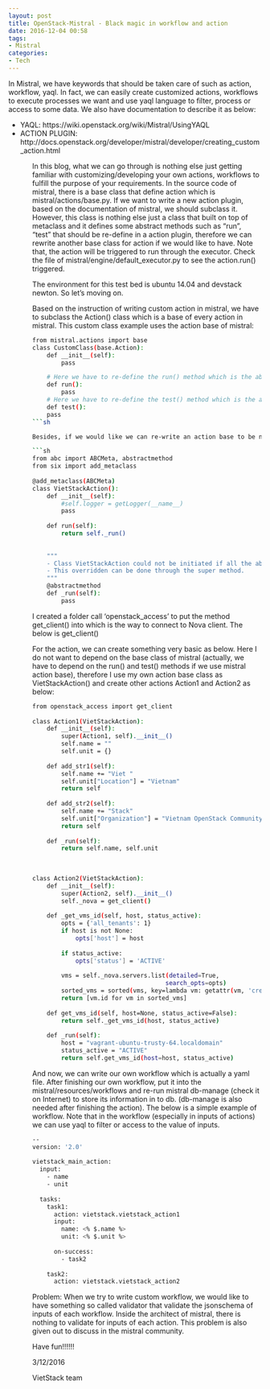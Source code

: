 ```yaml
---
layout: post
title: OpenStack-Mistral - Black magic in workflow and action
date: 2016-12-04 00:58
tags:
- Mistral
categories:
- Tech
---
```

In Mistral, we have keywords that should be taken care of such as action, workflow, yaql. In fact, we can easily create customized actions, workflows to execute processes we want and use yaql language to filter, process or access to some data. We also have documentation to describe it as below:

<ul>
    <li> YAQL: https://wiki.openstack.org/wiki/Mistral/UsingYAQL </li>
    <li> ACTION PLUGIN: http://docs.openstack.org/developer/mistral/developer/creating_custom_action.html</li>
<ul>

In this blog, what we can go through is nothing else just getting familiar with customizing/developing your own actions, workflows to fulfill the purpose of your requirements. In the source code of mistral, there is a base class that define action which is mistral/actions/base.py. If we want to write a new action plugin, based on the documentation of mistral, we should subclass it. However, this class is nothing else just a class that built on top of metaclass and it defines some abstract methods such as “run”, “test” that should be re-define in a action plugin, therefore we can rewrite another base class for action if we would like to have.  Note that, the action will be triggered to run through the executor. Check the file of mistral/engine/default_executor.py to see the action.run() triggered.

The environment for this test bed is ubuntu 14.04 and devstack newton. So let’s moving on.

Based on the instruction of writing custom action in mistral, we have to subclass the Action() class which is a base of every action in mistral. This custom class example uses the action base of mistral:

```sh
from mistral.actions import base
class CustomClass(base.Action):
    def __init__(self):
        pass

	# Here we have to re-define the run() method which is the abstract method in the action base
    def run():
        pass
	# Here we have to re-define the test() method which is the abstract method in the action base
    def test():
	pass
```sh

Besides, if we would like we can re-write an action base to be not dependent on that base of Mistral. The below is such an example:

```sh
from abc import ABCMeta, abstractmethod
from six import add_metaclass
 
@add_metaclass(ABCMeta)
class VietStackAction():
    def __init__(self):
        #self.logger = getLogger(__name__)
        pass
 
    def run(self):
        return self._run()
 
 
    """
    - Class VietStackAction could not be initiated if all the abstracmethod is not overridden.
    - This overridden can be done through the super method.
    """
    @abstractmethod
    def _run(self):
        pass
```

I created a folder call ‘openstack_access’ to put the method get_client() into which is the way to connect to Nova client. The below is get_client()

For the action, we can create something very basic as below. Here I do not want to depend on the base class of mistral (actually, we have to depend on the run() and test() methods if we use mistral action base), therefore I use my own action base class as VietStackAction() and create other actions Action1 and Action2 as below:

```sh
from openstack_access import get_client
 
class Action1(VietStackAction):
    def __init__(self):
        super(Action1, self).__init__()
        self.name = ""
        self.unit = {}
 
    def add_str1(self):
        self.name += "Viet "
        self.unit["Location"] = "Vietnam"
        return self
 
    def add_str2(self):
        self.name += "Stack"
        self.unit["Organization"] = "Vietnam OpenStack Community"
        return self
 
    def _run(self):
        return self.name, self.unit
 
 
 
class Action2(VietStackAction):
    def __init__(self):
        super(Action2, self).__init__()
        self._nova = get_client()
 
    def _get_vms_id(self, host, status_active):
        opts = {'all_tenants': 1}
        if host is not None:
            opts['host'] = host
 
        if status_active:
            opts['status'] = 'ACTIVE'
 
        vms = self._nova.servers.list(detailed=True,
                                     search_opts=opts)
        sorted_vms = sorted(vms, key=lambda vm: getattr(vm, 'created'))
        return [vm.id for vm in sorted_vms]
 
    def get_vms_id(self, host=None, status_active=False):
        return self._get_vms_id(host, status_active)
 
    def _run(self):
        host = "vagrant-ubuntu-trusty-64.localdomain"
        status_active = "ACTIVE"
        return self.get_vms_id(host=host, status_active)
```

And now, we can write our own workflow which is actually a yaml file. After finishing our own workflow, put it into the mistral/resources/workflows and re-run mistral db-manage (check it on Internet) to store its information in to db. (db-manage is also needed after finishing the action). The below is a simple example of workflow. Note that in the workflow (especially in inputs of actions) we can use yaql to filter or access to the value of inputs.

```sh
--
version: '2.0'
 
vietstack_main_action:
  input:
    - name
    - unit
 
  tasks:
    task1:
      action: vietstack.vietstack_action1
      input:
        name: <% $.name %>
        unit: <% $.unit %>
 
      on-success:
        - task2
 
    task2:
      action: vietstack.vietstack_action2
```

Problem: When we try to write custom workflow, we would like to have something so called validator that validate the jsonschema of inputs of each workflow. Inside the architect of mistral, there is nothing to validate for inputs of each action. This problem is also given out to discuss in the mistral community.

Have fun!!!!!!

3/12/2016

VietStack team

